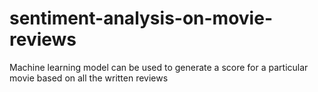 # sentiment-analysis-on-movie-reviews
Machine learning model can be used to generate a score for a particular movie based on all the written reviews
